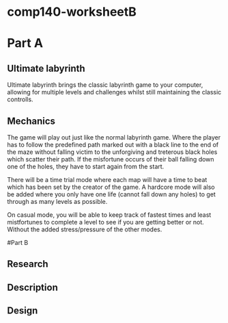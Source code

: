 # comp140-worksheetB

# Part A

## Ultimate labyrinth
Ultimate labyrinth brings the classic labyrinth game to your computer, allowing for multiple levels and challenges whilst still maintaining the classic controlls.

## Mechanics
The game will play out just like the normal labyrinth game. Where the player has to follow the predefined path marked out with a black line to the end of the maze without falling victim to the unforgiving and treterous black holes which scatter their path. If the misfortune occurs of their ball falling down one of the holes, they have to start again from the start.

There will be a time trial mode where each map will have a time to beat which has been set by the creator of the game. A hardcore mode will also be added where you only have one life (cannot fall down any holes) to get through as many levels as possible. 

On casual mode, you will be able to keep track of fastest times and least mistfortunes to complete a level to see if you are getting better or not. Without the added stress/pressure of the other modes.

#Part B

## Research


## Description

## Design

